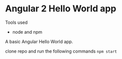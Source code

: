 # Angular 2 Hello World app 

Tools used
- node and npm

A basic Angular Hello World app.

clone repo and run the following commands
`npm start`
